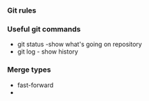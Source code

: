 ### Git rules

### Useful git commands
- git status -show what's going on repository
- git log - show history



### Merge types 
- fast-forward 
- 